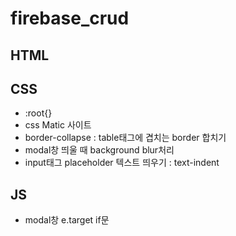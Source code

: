 # firebase_crud

## HTML

## CSS

- :root{}
- css Matic 사이트
- border-collapse : table태그에 겹치는 border 합치기
- modal창 띄울 때 background blur처리
- input태그 placeholder 텍스트 띄우기 : text-indent

## JS

- modal창 e.target if문
